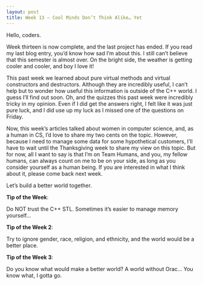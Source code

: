 ```yaml
---
layout: post
title: Week 13 – Cool Minds Don’t Think Alike… Yet
---
```


Hello, coders.

Week thirteen is now complete, and the last project has ended. If you read my last blog entry, you’d know how sad I’m about this. I still can’t believe that this semester is almost over. On the bright side, the weather is getting cooler and cooler, and boy I love it!

This past week we learned about pure virtual methods and virtual constructors and destructors. Although they are incredibly useful, I can’t help but to wonder how useful this information is outside of the C++ world. I guess I’ll find out soon. Oh, and the quizzes this past week were incredibly tricky in my opinion. Even if I did get the answers right, I felt like it was just pure luck, and I did use up my luck as I missed one of the questions on Friday.

Now, this week’s articles talked about women in computer science, and, as a human in CS, I’d love to share my two cents on the topic. However, because I need to manage some data for some hypothetical customers, I’ll have to wait until the Thanksgiving week to share my view on this topic. But for now, all I want to say is that I’m on Team Humans, and you, my fellow humans, can always count on me to be on your side, as long as you consider yourself as a human being. If you are interested in what I think about it, please come back next week.

Let’s build a better world together.

**Tip of the Week**: 

Do NOT trust the C++ STL. Sometimes it’s easier to manage memory yourself…

**Tip of the Week 2**: 

Try to ignore gender, race, religion, and ethnicity, and the world would be a better place.

**Tip of the Week 3**:

Do you know what would make a better world? A world without Orac… You know what, I gotta go.

